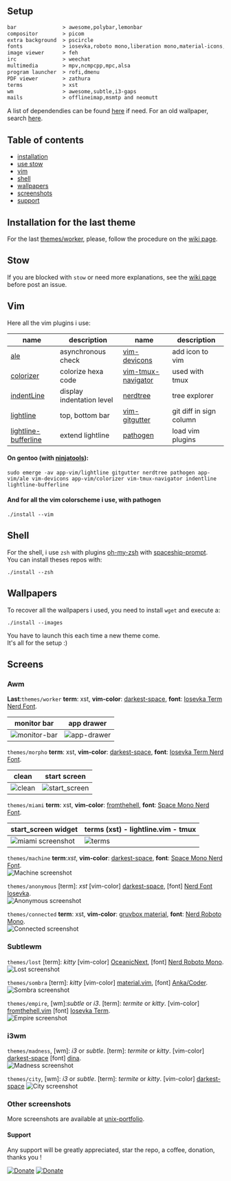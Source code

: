 ## Setup

```txt                              
bar               > awesome,polybar,lemonbar
compositor        > picom
extra background  > pscircle
fonts             > iosevka,roboto mono,liberation mono,material-icons,dina,ttf-anka-coder,NERD fonts
image viewer      > feh
irc               > weechat
multimedia        > mpv,ncmpcpp,mpc,alsa
program launcher  > rofi,dmenu
PDF viewer        > zathura
terms             > xst
wm                > awesome,subtle,i3-gaps
mails             > offlineimap,msmtp and neomutt
```
A list of dependendies can be found [here](https://raw.githubusercontent.com/szorfein/dotfiles/master/hidden-stuff/dependencies-list.txt) if need. For an old wallpaper, search [here](https://raw.githubusercontent.com/szorfein/dotfiles/master/hidden-stuff/wallpapers-list.txt).

## Table of contents
- [installation](#installation-for-the-last-theme)
- [use stow](#howto-stow)
- [vim](#vim)
- [shell](#shell)
- [wallpapers](#wallpapers)
- [screenshots](#screens)
- [support](#support)

## Installation for the last theme
For the last [themes/worker](#screens), please, follow the procedure on the [wiki page](https://github.com/szorfein/dotfiles/wiki/theme-awesome).

## Stow
If you are blocked with `stow` or need more explanations, see the [wiki page](https://github.com/szorfein/dotfiles/wiki/stow) before post an issue.  

## Vim
Here all the vim plugins i use:

| name | description | name | description
| --- | --- | --- | --- |
|[ale](https://github.com/w0rp/ale) | asynchronous check |[vim-devicons](https://github.com/ryanoasis/vim-devicons) | add icon to vim |
|[colorizer](https://github.com/lilydjwg/colorizer) | colorize hexa code |[vim-tmux-navigator](https://github.com/christoomey/vim-tmux-navigator) | used with tmux |
|[indentLine](https://github.com/Yggdroot/indentLine) | display indentation level |[nerdtree](https://github.com/scrooloose/nerdtree) | tree explorer |
|[lightline](https://github.com/itchyny/lightline.vim) | top, bottom bar |[vim-gitgutter](https://github.com/airblade/vim-gitgutter) | git diff in sign column |[nerdtree](https://github.com/scrooloose/nerdtree) | tree explorer |
|[lightline-bufferline](https://github.com/mengelbrecht/lightline-bufferline) | extend lightline |[pathogen](https://github.com/tpope/vim-pathogen) | load vim plugins |

#### On gentoo (with [ninjatools](https://github.com/szorfein/ninjatools)):
    sudo emerge -av app-vim/lightline gitgutter nerdtree pathogen app-vim/ale vim-devicons app-vim/colorizer vim-tmux-navigator indentline lightline-bufferline

#### And for all the vim colorscheme i use, with pathogen
    ./install --vim

## Shell
For the shell, i use `zsh` with plugins [oh-my-zsh](https://github.com/robbyrussell/oh-my-zsh) with [spaceship-prompt](https://github.com/denysdovhan/spaceship-prompt).  
You can install theses repos with:

    ./install --zsh

## Wallpapers
To recover all the wallpapers i used, you need to install `wget` and execute a:

    ./install --images

You have to launch this each time a new theme come.  
It's all for the setup :)

## Screens

### Awm

**Last**:`themes/worker` **term**: xst, **vim-color**: [darkest-space](https://github.com/szorfein/darkest-space), **font**: [Iosevka Term Nerd Font](http://nerdfonts.com/#downloads).

| monitor bar | app drawer |
| --- | --- |
| ![monitor-bar](https://github.com/szorfein/unix-portfolio/raw/master/worker/monitor_bar.png) | ![app-drawer](https://github.com/szorfein/unix-portfolio/raw/master/worker/app_drawer.png) |

`themes/morpho` **term**: xst, **vim-color**: [darkest-space](https://github.com/szorfein/darkest-space), **font**: [Iosevka Term Nerd Font](http://nerdfonts.com/#downloads).

| clean | start screen |
| --- | --- |
| ![clean](https://github.com/szorfein/unix-portfolio/raw/master/morpho/clean.png "morpho clean")| ![start\_screen](https://github.com/szorfein/unix-portfolio/raw/master/morpho/start_screen.png "morpho start screen")|

`themes/miami` **term**: xst, **vim-color**: [fromthehell](https://github.com/szorfein/fromthehell.vim), **font**: [Space Mono Nerd Font](http://nerdfonts.com/#downloads).

| start\_screen widget | terms (xst) - lightline.vim - tmux |
| --- | --- |
| ![miami screenshot](https://github.com/szorfein/unix-portfolio/raw/master/miami/start_screen.png "miami start screen")| ![terms](https://github.com/szorfein/unix-portfolio/raw/master/miami/terms.png "miami terms")|

`themes/machine` **term**:*xst*, **vim-color**: [darkest-space](https://github.com/szorfein/darkest-space), **font**: [Space Mono Nerd Font](http://nerdfonts.com/#downloads).   
![Machine screenshot](https://github.com/szorfein/unix-portfolio/raw/master/machine/monitoring.png "machine")  

`themes/anonymous` [term]: *xst* [vim-color] [darkest-space](https://github.com/szorfein/darkest-space), [font] [Nerd Font Iosevka](http://nerdfonts.com/#downloads).   
![Anonymous screenshot](https://github.com/szorfein/unix-portfolio/blob/master/anonymous/music.png "anonymous")  

`themes/connected` **term**: xst, **vim-color**: [gruvbox material](https://github.com/sainnhe/gruvbox-material), **font**: [Nerd Roboto Mono](http://nerdfonts.com/#downloads).   
![Connected screenshot](https://github.com/szorfein/unix-portfolio/blob/master/connected/ncmpcpp.png "connected")  

### Subtlewm

`themes/lost` [term]: *kitty* [vim-color] [OceanicNext](https://github.com/mhartington/oceanic-next), [font] [Nerd Roboto Mono](http://nerdfonts.com/#downloads).   
![Lost screenshot](https://raw.githubusercontent.com/szorfein/dotfiles/master/screenshots/lost.jpg "lost")  

`themes/sombra` [term]: *kitty* [vim-color] [material.vim](https://github.com/kaicataldo/material.vim.git), [font] [Anka/Coder](https://code.google.com/archive/p/anka-coder-fonts).   
![Sombra screenshot](https://raw.githubusercontent.com/szorfein/dotfiles/master/screenshots/sombra.jpg "sombra")  

`themes/empire`, [wm]:*subtle* or *i3*. [term]: *termite* or *kitty*. [vim-color] [fromthehell.vim](https://github.com/szorfein/fromthehell.vim) [font] [Iosevka Term](https://github.com/be5invis/Iosevka).  
![Empire screenshot](https://github.com/szorfein/unix-portfolio/raw/master/empire/full.png "empire")

### i3wm

`themes/madness`, [wm]: *i3* or *subtle*. [term]: *termite* or *kitty*. [vim-color] [darkest-space](https://github.com/szorfein/darkest-space) [font] [dina](http://www.donationcoder.com/Software/Jibz/Dina/index.html).  
![Madness screenshot](https://github.com/szorfein/unix-portfolio/raw/master/madness/start.png "madness")

`themes/city`, [wm]: *i3* or *subtle*. [term]: *termite* or *kitty*. [vim-color] [darkest-space](https://github.com/szorfein/darkest-space)
![City screenshot](https://raw.githubusercontent.com/szorfein/dotfiles/master/screenshots/city.jpg "city")

### Other screenshots
More screenshots are available at [unix-portfolio](https://github.com/szorfein/unix-portfolio).

#### Support
Any support will be greatly appreciated, star the repo, a coffee, donation, thanks you !

[![Donate](https://img.shields.io/badge/don-liberapay-1ba9a4)](https://liberapay.com/szorfein) [![Donate](https://img.shields.io/badge/don-patreon-ab69f4)](https://www.patreon.com/szorfein)

